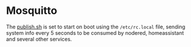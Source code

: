 # Mosquitto

The [publish.sh](./publish.sh) is set to start on boot using the `/etc/rc.local` file, sending system info every 5 seconds to be consumed by nodered, homeassistant and several other services.
